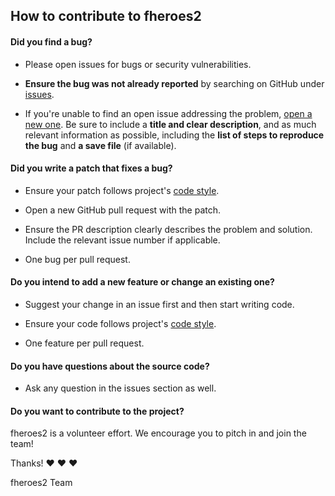 ## How to contribute to fheroes2

#### **Did you find a bug?**

* Please open issues for bugs or security vulnerabilities.

* **Ensure the bug was not already reported** by searching on GitHub under [issues](https://github.com/ihhub/fheroes2/issues).

* If you're unable to find an open issue addressing the problem, [open a new one](https://github.com/ihhub/fheroes2/issues/new/choose). Be sure to include a **title and clear description**, and as much relevant information as possible, including the **list of steps to reproduce the bug** and **a save file** (if available).

#### **Did you write a patch that fixes a bug?**

* Ensure your patch follows project's [code style](https://github.com/ihhub/fheroes2/wiki/Code-style).

* Open a new GitHub pull request with the patch.

* Ensure the PR description clearly describes the problem and solution. Include the relevant issue number if applicable.

* One bug per pull request. 

#### **Do you intend to add a new feature or change an existing one?**

* Suggest your change in an issue first and then start writing code.

* Ensure your code follows project's [code style](https://github.com/ihhub/fheroes2/wiki/Code-style).

* One feature per pull request. 

#### **Do you have questions about the source code?**

* Ask any question in the issues section as well. 

#### **Do you want to contribute to the project?**

fheroes2 is a volunteer effort. We encourage you to pitch in and join the team!

Thanks! :heart: :heart: :heart:

fheroes2 Team
